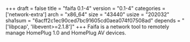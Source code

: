 +++
draft = false
title = "faifa 0.1-4"
version = "0.1-4"
categories = ['network-extra']
arch = "x86_64"
size = "43440"
usize = "202032"
sha1sum = "6acff2c1ec90ced7bc91605cd0aea074f07508ad"
depends = "['libpcap', 'libevent>=2.1.8']"
+++
Faifa is a network tool to remotely manage HomePlug 1.0 and HomePlug AV devices.